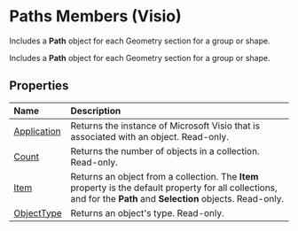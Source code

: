 
# Paths Members (Visio)
Includes a  **Path** object for each Geometry section for a group or shape.

Includes a  **Path** object for each Geometry section for a group or shape.


## Properties



|**Name**|**Description**|
|:-----|:-----|
|[Application](d5439015-9efb-46ea-49a8-7f08c4d82a14.md)|Returns the instance of Microsoft Visio that is associated with an object. Read-only.|
|[Count](fb8ac400-7767-667a-d2b1-79962ed0fcac.md)|Returns the number of objects in a collection. Read-only.|
|[Item](85132486-5baa-d3ab-995d-62cf51d4b1da.md)|Returns an object from a collection. The  **Item** property is the default property for all collections, and for the **Path** and **Selection** objects. Read-only.|
|[ObjectType](eaab20a2-22cf-c17c-4475-073323cefcb6.md)|Returns an object's type. Read-only.|
